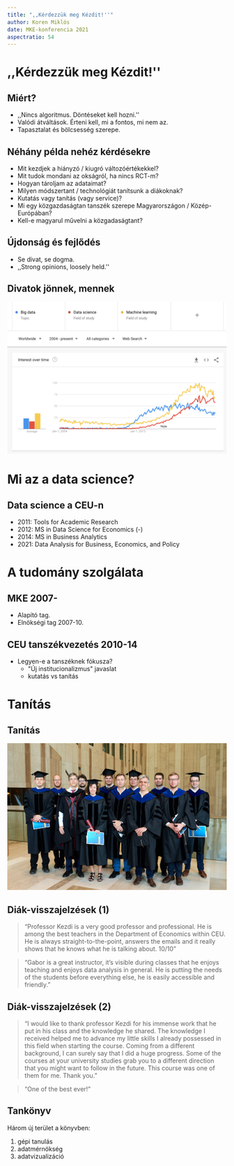 ```yaml
---
title: ",,Kérdezzük meg Kézdit!''"
author: Koren Miklós
date: MKE-konferencia 2021
aspectratio: 54
---
```


# ,,Kérdezzük meg Kézdit!''
## Miért?
- ,,Nincs algoritmus. Döntéseket kell hozni.''
- Valódi átváltások. Érteni kell, mi a fontos, mi nem az.
- Tapasztalat és bölcsesség szerepe.

## Néhány példa nehéz kérdésekre
- Mit kezdjek a hiányzó / kiugró változóértékekkel?
- Mit tudok mondani az okságról, ha nincs RCT-m?
- Hogyan tároljam az adataimat?
- Milyen módszertant / technológiát tanítsunk a diákoknak?
- Kutatás vagy tanítás (vagy service)?
- Mi egy közgazdaságtan tanszék szerepe Magyarországon / Közép-Európában?
- Kell-e magyarul művelni a közgadaságtant?

## Újdonság és fejlődés
- Se divat, se dogma.
- ,,Strong opinions, loosely held.''

## Divatok jönnek, mennek
![](big-data.png)

# Mi az a data science?

## Data science a CEU-n
- 2011: Tools for Academic Research
- 2012: MS in Data Science for Economics (-)
- 2014: MS in Business Analytics 
- 2021: Data Analysis for Business, Economics, and Policy

# A tudomány szolgálata
## MKE 2007-
- Alapító tag.
- Elnökségi tag 2007-10.

## CEU tanszékvezetés 2010-14
- Legyen-e a tanszéknek fókusza?
    - "Új institucionalizmus" javaslat
    - kutatás vs tanítás

# Tanítás
## Tanítás
![](students-landscape.jpg)

## Diák-visszajelzések (1)
> “Professor Kezdi is a very good professor and professional. He is among the best teachers in the Department of Economics within CEU. He is always straight-to-the-point, answers the emails and it really shows that he knows what he is talking about. 10/10”


>“Gabor is a great instructor, it’s visible during classes that he enjoys teaching and enjoys data analysis in general. He is putting the needs of the students before everything else, he is easily accessible and friendly.” 

## Diák-visszajelzések (2)
> “I would like to thank professor Kezdi for his immense work that he put in his class and the knowledge he shared. The knowledge I received helped me to advance my little skills I already possessed in this field when starting the course. Coming from a different background, I can surely say that I did a huge progress. Some of the courses at your university studies grab you to a different direction that you might want to follow in the future. This course was one of them for me. Thank you.”


> “One of the best ever!”


## Tankönyv
Három új terület a könyvben:

1. gépi tanulás
2. adatmérnökség
3. adatvizualizáció


